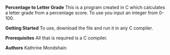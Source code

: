 **Percentage to Letter Grade** This is a program created in C which calculates a letter grade from a percentage score. To use you input an integer from 0-100.

**Getting Started** To use, download the file and run it in any C compiler.

**Prerequisites** All that is required is a C compiler.

**Authors** Kathrine Mondshain
